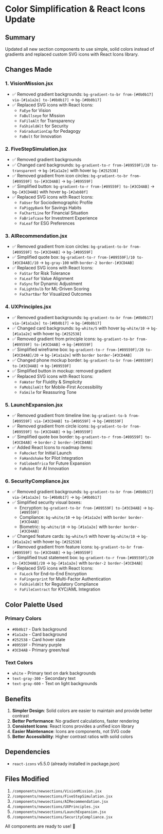 # Color Simplification & React Icons Update

## Summary
Updated all new section components to use simple, solid colors instead of gradients and replaced custom SVG icons with React Icons library.

## Changes Made

### 1. **VisionMission.jsx**
- ✅ Removed gradient backgrounds: `bg-gradient-to-br from-[#0b0b17] via-[#1a1a2e] to-[#0b0b17]` → `bg-[#0b0b17]`
- ✅ Replaced SVG icons with React Icons:
  - `FaEye` for Vision
  - `FaBullseye` for Mission
  - `FaFileAlt` for Transparency
  - `FaShieldAlt` for Security
  - `FaGraduationCap` for Pedagogy
  - `FaBolt` for Innovation

### 2. **FiveStepSimulation.jsx**
- ✅ Removed gradient backgrounds
- ✅ Changed card backgrounds: `bg-gradient-to-r from-[#89559F]/20 to-transparent` → `bg-[#1a1a2e]` with hover `bg-[#252538]`
- ✅ Removed gradient from icon circles: `bg-gradient-to-br from-[#89559F] to-[#3CD4AB]` → `bg-[#89559F]`
- ✅ Simplified button: `bg-gradient-to-r from-[#89559F] to-[#3CD4AB]` → `bg-[#3CD4AB]` with hover `bg-[#2ab88f]`
- ✅ Replaced SVG icons with React Icons:
  - `FaUser` for Sociodemographic Profile
  - `FaPiggyBank` for Savings Habits
  - `FaChartLine` for Financial Situation
  - `FaBriefcase` for Investment Experience
  - `FaLeaf` for ESG Preferences

### 3. **AIRecommendation.jsx**
- ✅ Removed gradient from icon circles: `bg-gradient-to-br from-[#89559F] to-[#3CD4AB]` → `bg-[#89559F]`
- ✅ Simplified quote box: `bg-gradient-to-r from-[#89559F]/10 to-[#3CD4AB]/10` → `bg-gray-100` with `border-2 border-[#3CD4AB]`
- ✅ Replaced SVG icons with React Icons:
  - `FaStar` for Risk Tolerance
  - `FaLeaf` for Value Alignment
  - `FaSync` for Dynamic Adjustment
  - `FaLightbulb` for ML-Driven Scoring
  - `FaChartBar` for Visualized Outcomes

### 4. **UXPrinciples.jsx**
- ✅ Removed gradient backgrounds: `bg-gradient-to-br from-[#0b0b17] via-[#1a1a2e] to-[#0b0b17]` → `bg-[#0b0b17]`
- ✅ Changed card backgrounds: `bg-white/5` with hover `bg-white/10` → `bg-[#1a1a2e]` with hover `bg-[#252538]`
- ✅ Removed gradient from principle icons: `bg-gradient-to-br from-[#89559F] to-[#3CD4AB]` → `bg-[#89559F]`
- ✅ Simplified wireframe box: `bg-gradient-to-r from-[#89559F]/20 to-[#3CD4AB]/20` → `bg-[#1a1a2e]` with `border border-[#3CD4AB]`
- ✅ Changed phone mockup border: `bg-gradient-to-br from-[#89559F] to-[#3CD4AB]` → `bg-[#89559F]`
- ✅ Simplified button in mockup: removed gradient
- ✅ Replaced SVG icons with React Icons:
  - `FaWater` for Fluidity & Simplicity
  - `FaMobileAlt` for Mobile-First Accessibility
  - `FaSmile` for Reassuring Tone

### 5. **LaunchExpansion.jsx**
- ✅ Removed gradient from timeline line: `bg-gradient-to-b from-[#89559F] via-[#3CD4AB] to-[#89559F]` → `bg-[#89559F]`
- ✅ Removed gradient from circle icons: `bg-gradient-to-br from-[#89559F] to-[#3CD4AB]` → `bg-[#89559F]`
- ✅ Simplified quote box border: `bg-gradient-to-r from-[#89559F] to-[#3CD4AB]` → `border-2 border-[#3CD4AB]`
- ✅ Added React Icons to roadmap items:
  - `FaRocket` for Initial Launch
  - `FaHandshake` for Pilot Integration
  - `FaGlobeAfrica` for Future Expansion
  - `FaRobot` for AI Innovation

### 6. **SecurityCompliance.jsx**
- ✅ Removed gradient backgrounds: `bg-gradient-to-br from-[#0b0b17] via-[#1a1a2e] to-[#0b0b17]` → `bg-[#0b0b17]`
- ✅ Simplified security visual boxes:
  - Encryption: `bg-gradient-to-br from-[#89559F] to-[#3CD4AB]` → `bg-[#89559F]`
  - Compliance: `bg-white/10` → `bg-[#1a1a2e]` with `border border-[#3CD4AB]`
  - Biometric: `bg-white/10` → `bg-[#1a1a2e]` with `border border-[#3CD4AB]`
- ✅ Changed feature cards: `bg-white/5` with hover `bg-white/10` → `bg-[#1a1a2e]` with hover `bg-[#252538]`
- ✅ Removed gradient from feature icons: `bg-gradient-to-br from-[#89559F] to-[#3CD4AB]` → `bg-[#89559F]`
- ✅ Simplified trust statement box: `bg-gradient-to-r from-[#89559F]/20 to-[#3CD4AB]/20` → `bg-[#1a1a2e]` with `border-2 border-[#3CD4AB]`
- ✅ Replaced SVG icons with React Icons:
  - `FaLock` for End-to-End Encryption
  - `FaFingerprint` for Multi-Factor Authentication
  - `FaShieldAlt` for Regulatory Compliance
  - `FaFileContract` for KYC/AML Integration

## Color Palette Used

### Primary Colors
- `#0b0b17` - Dark background
- `#1a1a2e` - Card background
- `#252538` - Card hover state
- `#89559F` - Primary purple
- `#3CD4AB` - Primary green/teal

### Text Colors
- `white` - Primary text on dark backgrounds
- `text-gray-300` - Secondary text
- `text-gray-600` - Text on light backgrounds

## Benefits

1. **Simpler Design**: Solid colors are easier to maintain and provide better contrast
2. **Better Performance**: No gradient calculations, faster rendering
3. **Consistent Icons**: React Icons provides a unified icon library
4. **Easier Maintenance**: Icons are components, not SVG code
5. **Better Accessibility**: Higher contrast ratios with solid colors

## Dependencies

- `react-icons` v5.5.0 (already installed in package.json)

## Files Modified

1. `/components/newsections/VisionMission.jsx`
2. `/components/newsections/FiveStepSimulation.jsx`
3. `/components/newsections/AIRecommendation.jsx`
4. `/components/newsections/UXPrinciples.jsx`
5. `/components/newsections/LaunchExpansion.jsx`
6. `/components/newsections/SecurityCompliance.jsx`

All components are ready to use! 🎉
